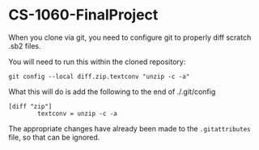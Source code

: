 # CS-1060-FinalProject

When you clone via git, you need to configure git to properly diff scratch .sb2 files.

You will need to run this within the cloned repository:

```git config --local diff.zip.textconv "unzip -c -a"```

What this will do is add the following to the end of ./.git/config
```
[diff "zip"]
        textconv = unzip -c -a
```

The appropriate changes have already been made to the `.gitattributes` file, so that can be ignored.
